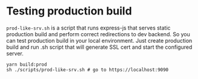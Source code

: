 # Testing production build

`prod-like-srv.sh` is a script that runs express-js that serves static production build and perform
correct redirections to dev backend. So you can test production build in your local environment.
Just create production build and run .sh script that will generate SSL cert and start the configured
server.

```
yarn build:prod
sh ./scripts/prod-like-srv.sh # go to https://localhost:9090
```
